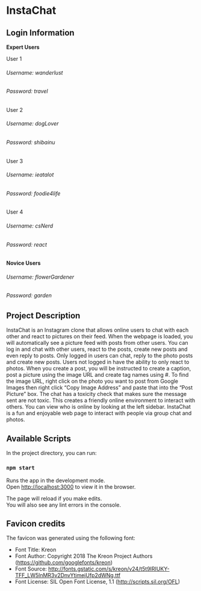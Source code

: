 # InstaChat
## Login Information

__Expert Users__ 

User 1 
###### Username: wanderlust 
###### Password: travel 

User 2
###### Username: dogLover 
###### Password: shibainu 

User 3
###### Username: ieatalot 
###### Password: foodie4life 

User 4
###### Username: csNerd 
###### Password: react 

__Novice Users__

###### Username: flowerGardener 
###### Password: garden 

## Project Description
InstaChat is an Instagram clone that allows online users to chat with each other and react to pictures on their feed. When the webpage is loaded, you will automatically see a picture feed with posts from other users. You can log in and chat with other users, react to the posts, create new posts and even reply to posts.  Only logged in users can chat, reply to the photo posts and create new posts. Users not logged in have the ability to only react to photos. When you create a post, you will be instructed to create a caption, post a picture using the image URL and create tag names using #. To find the image URL, right click on the photo you want to post from Google Images then right click “Copy Image Address” and paste that into the “Post Picture” box. The chat has a toxicity check that makes sure the message sent are not toxic. This creates a friendly online environment to interact with others.  You can view who is online by looking at the left sidebar. InstaChat is a fun and enjoyable web page to interact with people via group chat and photos. 

## Available Scripts

In the project directory, you can run:

### `npm start`

Runs the app in the development mode.\
Open [http://localhost:3000](http://localhost:3000) to view it in the browser.

The page will reload if you make edits.\
You will also see any lint errors in the console.

## Favicon credits
The favicon was generated using the following font:

- Font Title: Kreon
- Font Author: Copyright 2018 The Kreon Project Authors (https://github.com/googlefonts/kreon)
- Font Source: http://fonts.gstatic.com/s/kreon/v24/t5t9IRIUKY-TFF_LW5lnMR3v2DnvYtimejUfp2dWNg.ttf
- Font License: SIL Open Font License, 1.1 (http://scripts.sil.org/OFL)